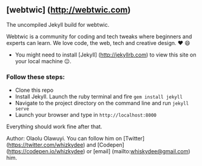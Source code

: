 ## [webtwic] (http://webtwic.com)

The uncompiled Jekyll build for webtwic.

Webtwic is a community for coding and tech tweaks where beginners and experts can learn.
We love code, the web, tech and creative design. :heart: :smile:

+ You might need to install [Jekyll] (http://jekyllrb.com) to view this site on your local machine :neutral_face:.

### Follow these steps:
+ Clone this repo
+ Install Jekyll. Launch the ruby terminal and fire `gem install jekyll`
+ Navigate to the project directory on the command line and run `jekyll serve`
+ Launch your browser and type in `http://localhost:8000`

Everything should work fine after that.

Author: Olaolu Olawuyi. You can follow him on [Twitter] (https://twitter.com/whizkydee) and [Codepen] (https://codepen.io/whizkydee) or [email] (mailto:whiskydee@gmail.com) him.
